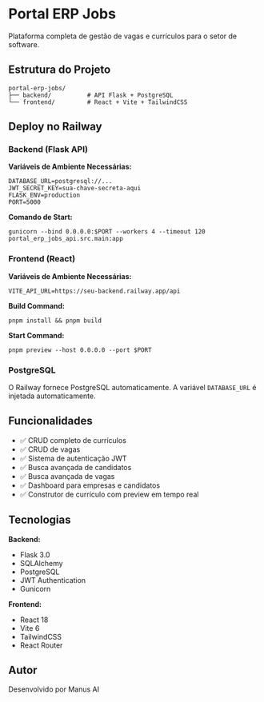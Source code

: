 # Portal ERP Jobs

Plataforma completa de gestão de vagas e currículos para o setor de software.

## Estrutura do Projeto

```
portal-erp-jobs/
├── backend/          # API Flask + PostgreSQL
└── frontend/         # React + Vite + TailwindCSS
```

## Deploy no Railway

### Backend (Flask API)

**Variáveis de Ambiente Necessárias:**
```
DATABASE_URL=postgresql://...
JWT_SECRET_KEY=sua-chave-secreta-aqui
FLASK_ENV=production
PORT=5000
```

**Comando de Start:**
```
gunicorn --bind 0.0.0.0:$PORT --workers 4 --timeout 120 portal_erp_jobs_api.src.main:app
```

### Frontend (React)

**Variáveis de Ambiente Necessárias:**
```
VITE_API_URL=https://seu-backend.railway.app/api
```

**Build Command:**
```
pnpm install && pnpm build
```

**Start Command:**
```
pnpm preview --host 0.0.0.0 --port $PORT
```

### PostgreSQL

O Railway fornece PostgreSQL automaticamente. A variável `DATABASE_URL` é injetada automaticamente.

## Funcionalidades

- ✅ CRUD completo de currículos
- ✅ CRUD de vagas
- ✅ Sistema de autenticação JWT
- ✅ Busca avançada de candidatos
- ✅ Busca avançada de vagas
- ✅ Dashboard para empresas e candidatos
- ✅ Construtor de currículo com preview em tempo real

## Tecnologias

**Backend:**
- Flask 3.0
- SQLAlchemy
- PostgreSQL
- JWT Authentication
- Gunicorn

**Frontend:**
- React 18
- Vite 6
- TailwindCSS
- React Router

## Autor

Desenvolvido por Manus AI
